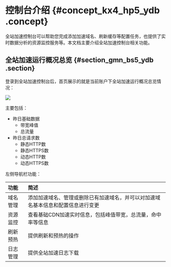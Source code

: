 # 控制台介绍 {#concept_kx4_hp5_ydb .concept}

全站加速控制台可以帮助您完成添加加速域名、刷新缓存等配置任务，也提供了实时数据分析的资源监控服务等。本文档主要介绍全站加速控制台相关功能。

## 全站加速运行概况总览 {#section_gmn_bs5_ydb .section}

登录到全站加速控制台后，首页展示的就是当前账户下全站加速运行概况总览情况：

![](http://static-aliyun-doc.oss-cn-hangzhou.aliyuncs.com/assets/img/13450/4238_zh-CN.png)

主要包括：

-   昨日基础数据
    -   带宽峰值
    -   总流量
-   昨日总请求数
    -   静态HTTP数
    -   静态HTTPS数
    -   动态HTTP数
    -   动态HTTPS数

左侧导航栏功能：

|功能|简述|
|:-|:-|
|域名管理|添加加速域名、管理或删除已有加速域名，并可以对加速域名基本信息和配置信息进行变更|
|资源监控|查看基础CDN加速实时信息，包括峰值带宽，总流量，命中率等信息|
|刷新预热|提供刷新和预热的操作|
|日志管理|提供全站加速日志下载|

